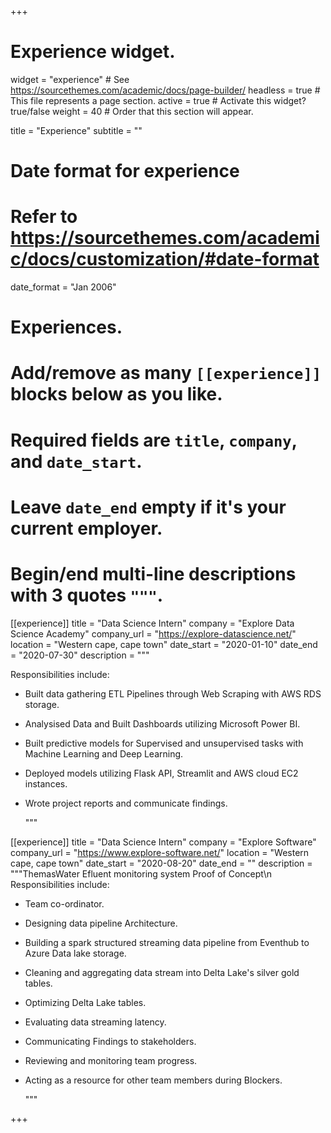 +++
# Experience widget.
widget = "experience"  # See https://sourcethemes.com/academic/docs/page-builder/
headless = true  # This file represents a page section.
active = true  # Activate this widget? true/false
weight = 40  # Order that this section will appear.

title = "Experience"
subtitle = ""

# Date format for experience
#   Refer to https://sourcethemes.com/academic/docs/customization/#date-format
date_format = "Jan 2006"

# Experiences.
#   Add/remove as many `[[experience]]` blocks below as you like.
#   Required fields are `title`, `company`, and `date_start`.
#   Leave `date_end` empty if it's your current employer.
#   Begin/end multi-line descriptions with 3 quotes `"""`.
[[experience]]
  title = "Data Science Intern"
  company = "Explore Data Science Academy"
  company_url = "https://explore-datascience.net/"
  location = "Western cape, cape town"
  date_start = "2020-01-10"
  date_end = "2020-07-30"
  description = """

  Responsibilities include:
  
* Built data gathering ETL Pipelines through Web Scraping with AWS RDS storage.
* Analysised Data and Built Dashboards utilizing Microsoft Power BI.
* Built predictive models for Supervised and unsupervised tasks with Machine Learning and Deep Learning.
* Deployed models utilizing Flask API, Streamlit and AWS cloud EC2 instances.
* Wrote project reports and communicate findings.

  """

[[experience]]
  title =  "Data Science Intern"
  company = "Explore Software"
  company_url = "https://www.explore-software.net/"
  location = "Western cape, cape town"
  date_start = "2020-08-20"
  date_end = ""
  description = """ThemasWater Efluent monitoring system Proof of Concept\n 
  Responsibilities include:
  
* Team co-ordinator.
* Designing data pipeline Architecture.
* Building a spark structured streaming data pipeline from Eventhub to Azure Data lake storage. 
* Cleaning and aggregating data stream into Delta Lake's silver gold tables.
* Optimizing Delta Lake tables.
* Evaluating data streaming latency.
* Communicating Findings to stakeholders.
* Reviewing and monitoring team progress.
* Acting as a resource for other team members during Blockers.

  """

+++
